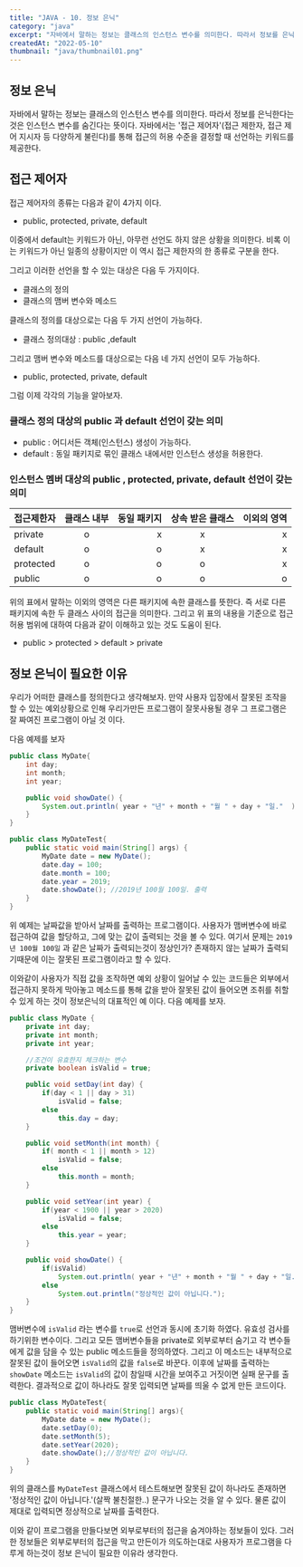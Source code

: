 ```yaml
---
title: "JAVA - 10. 정보 은닉"
category: "java"
excerpt: "자바에서 말하는 정보는 클래스의 인스턴스 변수를 의미한다. 따라서 정보를 은닉한다는 것은 인스턴스 변수를 숨긴다는 뜻이다. 자바에서는 '접근 제어자'(접근 제한자, 접근 제어 지시자 등 다양하게 불린다)를 통해 접근의 허용 수준을 결정할 때 선언하는 키워드를 제공한다."
createdAt: "2022-05-10"
thumbnail: "java/thumbnail01.png"
---
```


## 정보 은닉

자바에서 말하는 정보는 클래스의 인스턴스 변수를 의미한다. 따라서 정보를 은닉한다는 것은 인스턴스 변수를 숨긴다는 뜻이다. 자바에서는 '접근 제어자'(접근 제한자, 접근 제어 지시자 등 다양하게 불린다)를 통해 접근의 허용 수준을 결정할 때 선언하는 키워드를 제공한다.<!-- more -->

## 접근 제어자

접근 제어자의 종류는 다음과 같이 4가지 이다.

- public, protected, private, default

이중에서 default는 키워드가 아닌, 아무런 선언도 하지 않은 상황을 의미한다. 비록 이는 키워드가 아닌 일종의 상황이지만 이 역시 접근 제한자의 한 종류로 구분을 한다.

그리고 이러한 선언을 할 수 있는 대상은 다음 두 가지이다.

- 클래스의 정의
- 클래스의 맴버 변수와 메소드

클래스의 정의를 대상으로는 다음 두 가지 선언이 가능하다.

- 클래스 정의대상 : public ,default

그리고 맴버 변수와 메소드를 대상으로는 다음 네 가지 선언이 모두 가능하다.

- public, protected, private, default

그럼 이제 각각의 기능을 알아보자.

### 클래스 정의 대상의 public 과 default 선언이 갖는 의미

- public : 어디서든 객체(인스턴스) 생성이 가능하다.
- default : 동일 패키지로 묶인 클래스 내에서만 인스턴스 생성을 허용한다.

### 인스턴스 멤버 대상의 public , protected, private, default 선언이 갖는 의미

| 접근제한자 | 클래스 내부 | 동일 패키지 | 상속 받은 클래스 | 이외의 영역 |
| ---------- | :---------: | ----------: | :--------------: | ----------: |
| private    |      o      |           x |        x         |           x |
| default    |      o      |           o |        x         |           x |
| protected  |      o      |           o |        o         |           x |
| public     |      o      |           o |        o         |           o |

위의 표에서 말하는 이외의 영역은 다른 패키지에 속한 클래스를 뜻한다. 즉 서로 다른 패키지에 속한 두 클래스 사이의 접근을 의미한다. 그리고 위 표의 내용을 기준으로 접근 허용 범위에 대하여 다음과 같이 이해하고 있는 것도 도움이 된다.

- public > protected > default > private

## 정보 은닉이 필요한 이유

우리가 어떠한 클래스를 정의한다고 생각해보자. 만약 사용자 입장에서 잘못된 조작을 할 수 있는 예외상황으로 인해 우리가만든 프로그램이 잘못사용될 경우 그 프로그램은 잘 짜여진 프로그램이 아닐 것 이다.

다음 예제를 보자

```java
public class MyDate{
    int day;
    int month;
    int year;

    public void showDate() {
		System.out.println( year + "년" + month + "월 " + day + "일."  );
	}
}

public class MyDateTest{
    public static void main(String[] args) {
		MyDate date = new MyDate();
		date.day = 100;
		date.month = 100;
		date.year = 2019;
		date.showDate(); //2019년 100월 100일. 출력
	}
}
```

위 예제는 날짜값을 받아서 날짜를 출력하는 프로그램이다. 사용자가 맴버변수에 바로 접근하여 값을 할당하고, 그에 맞는 값이 출력되는 것을 볼 수 있다. 여기서 문제는 `2019년 100월 100일` 과 같은 날짜가 출력되는것이 정상인가? 존재하지 않는 날짜가 출력되기때문에 이는 잘못된 프로그램이라고 할 수 있다.

이와같이 사용자가 직접 값을 조작하면 예외 상황이 일어날 수 있는 코드들은 외부에서 접근하지 못하게 막아놓고 메소드를 통해 값을 받아 잘못된 값이 들어오면 조취를 취할 수 있게 하는 것이 정보은닉의 대표적인 예 이다. 다음 예제를 보자.

```java
public class MyDate {
    private int day;
    private int month;
    private int year;

    //조건이 유효한지 체크하는 변수
    private boolean isValid = true;

    public void setDay(int day) {
        if(day < 1 || day > 31)
            isValid = false;
        else
            this.day = day;
    }

    public void setMonth(int month) {
        if( month < 1 || month > 12)
            isValid = false;
        else
            this.month = month;
    }

    public void setYear(int year) {
        if(year < 1900 || year > 2020)
            isValid = false;
        else
            this.year = year;
    }

    public void showDate() {
        if(isValid)
            System.out.println( year + "년" + month + "월 " + day + "일."  );
        else
            System.out.println("정상적인 값이 아닙니다.");
    }
}
```

맴버변수에 `isValid` 라는 변수를 `true`로 선언과 동시에 초기화 하였다. 유효성 검사를 하기위한 변수이다. 그리고 모든 맴버변수들을 private로 외부로부터 숨기고 각 변수들에게 값을 담을 수 있는 public 메소드들을 정의하였다. 그리고 이 메소드는 내부적으로 잘못된 값이 들어오면 `isValid`의 값을 `false`로 바꾼다. 이후에 날짜를 출력하는 `showDate` 메소드는 `isValid`의 값이 참일때 시간을 보여주고 거짓이면 실패 문구를 출력한다. 결과적으로 값이 하나라도 잘못 입력되면 날짜를 띄울 수 없게 만든 코드이다.

```java
public class MyDateTest{
    public static void main(String[] args){
        MyDate date = new MyDate();
    	date.setDay(0);
    	date.setMonth(5);
    	date.setYear(2020);
    	date.showDate();//정상적인 값이 아닙니다.
    }
}
```

위의 클래스를 `MyDateTest` 클래스에서 테스트해보면 잘못된 값이 하나라도 존재하면 '정상적인 값이 아닙니다.'(살짝 불친절한..) 문구가 나오는 것을 알 수 있다. 물론 값이 제대로 입력되면 정상적으로 날짜를 출력한다.

이와 같이 프로그램을 만들다보면 외부로부터의 접근을 숨겨야하는 정보들이 있다. 그러한 정보들은 외부로부터의 접근을 막고 만든이가 의도하는대로 사용자가 프로그램을 다루게 하는것이 정보 은닉이 필요한 이유라 생각한다.
